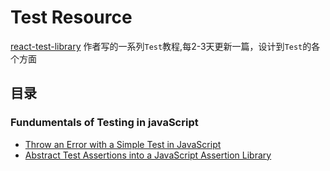 # Test Resource

[react-test-library](https://github.com/kentcdodds/react-testing-library) 作者写的一系列`Test`教程,每2-3天更新一篇，设计到`Test`的各个方面

## 目录

### Fundumentals of Testing in javaScript

+ [Throw an Error with a Simple Test in JavaScript](./Fundumentals/ThrowAnError.md)
+ [Abstract Test Assertions into a JavaScript Assertion Library](./Fundumentals/Abstract.md)
